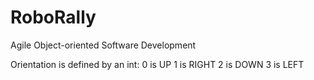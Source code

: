 # RoboRally
Agile Object-oriented Software Development


Orientation is defined by an int:
0 is UP
1 is RIGHT
2 is DOWN
3 is LEFT
